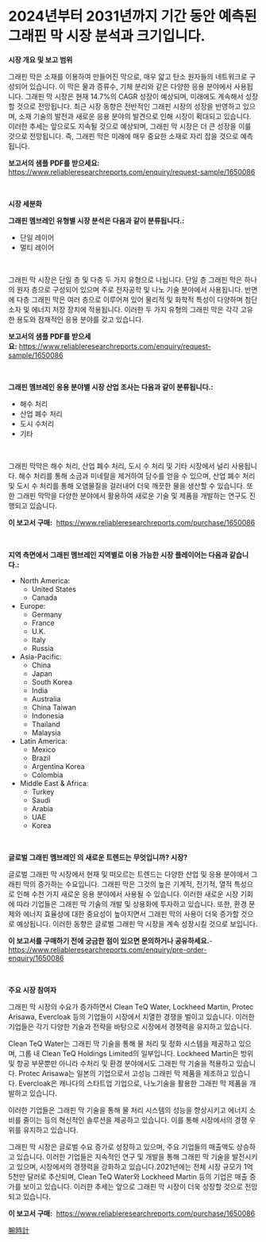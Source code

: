 <p><h1>2024년부터 2031년까지 기간 동안 예측된 그래핀 막 시장 분석과 크기입니다.</h1></p><p><strong>시장 개요 및 보고 범위</strong></p>
<p><p>그래핀 막은 소재를 이용하여 만들어진 막으로, 매우 얇고 탄소 원자들의 네트워크로 구성되어 있습니다. 이 막은 물과 증류수, 기체 분리와 같은 다양한 응용 분야에서 사용됩니다. 그래핀 막 시장은 현재 14.7%의 CAGR 성장이 예상되며, 미래에도 계속해서 성장할 것으로 전망됩니다. 최근 시장 동향은 전반적인 그래핀 시장의 성장을 반영하고 있으며, 소재 기술의 발전과 새로운 응용 분야의 발견으로 인해 시장이 확대되고 있습니다. 이러한 추세는 앞으로도 지속될 것으로 예상되며, 그래핀 막 시장은 더 큰 성장을 이룰 것으로 전망됩니다. 즉, 그래핀 막은 미래에 매우 중요한 소재로 자리 잡을 것으로 예측됩니다.</p></p>
<p><strong>보고서의 샘플 PDF를 받으세요:</strong> <a href="https://www.reliableresearchreports.com/enquiry/request-sample/1650086">https://www.reliableresearchreports.com/enquiry/request-sample/1650086</a></p>
<p>&nbsp;</p>
<p><strong>시장 세분화</strong></p>
<p><strong>그래핀 멤브레인 유형별 시장 분석은 다음과 같이 분류됩니다.:</strong></p>
<p><ul><li>단일 레이어</li><li>멀티 레이어</li></ul></p>
<p>&nbsp;</p>
<p><p>그래핀 막 시장은 단일 층 및 다층 두 가지 유형으로 나뉩니다. 단일 층 그래핀 막은 하나의 원자 층으로 구성되어 있으며 주로 전자공학 및 나노 기술 분야에서 사용됩니다. 반면에 다층 그래핀 막은 여러 층으로 이루어져 있어 물리적 및 화학적 특성이 다양하며 첨단 소자 및 에너지 저장 장치에 적용됩니다. 이러한 두 가지 유형의 그래핀 막은 각각 고유한 용도와 잠재적인 응용 분야를 갖고 있습니다.</p></p>
<p><strong>보고서의 샘플 PDF를 받으세요:</strong>&nbsp;<a href="https://www.reliableresearchreports.com/enquiry/request-sample/1650086">https://www.reliableresearchreports.com/enquiry/request-sample/1650086</a></p>
<p>&nbsp;</p>
<p><strong> 그래핀 멤브레인 응용 분야별 시장 산업 조사는 다음과 같이 분류됩니다.:</strong></p>
<p><ul><li>해수 처리</li><li>산업 폐수 처리</li><li>도시 수처리</li><li>기타</li></ul></p>
<p>&nbsp;</p>
<p><p>그래핀 막막은 해수 처리, 산업 폐수 처리, 도시 수 처리 및 기타 시장에서 널리 사용됩니다. 해수 처리를 통해 소금과 미네랄을 제거하여 담수를 얻을 수 있으며, 산업 폐수 처리 및 도시 수 처리를 통해 오염물질을 걸러내어 더욱 깨끗한 물을 생산할 수 있습니다. 또한 그래핀 막막을 다양한 분야에서 활용하여 새로운 기술 및 제품을 개발하는 연구도 진행되고 있습니다.</p></p>
<p><strong>이 보고서 구매:</strong>&nbsp; <a href="https://www.reliableresearchreports.com/purchase/1650086">https://www.reliableresearchreports.com/purchase/1650086</a></p>
<p>&nbsp;</p>
<p><strong>지역 측면에서 그래핀 멤브레인 지역별로 이용 가능한 시장 플레이어는 다음과 같습니다.:</strong></p>
<p><ul>
    <li>
        North America:
        <ul>
            <li>United States</li>
            <li>Canada</li>
        </ul>
    </li>
    <li>
        Europe:
        <ul>
            <li>Germany</li>
            <li>France</li>
            <li>U.K.</li>
            <li>Italy</li>
            <li>Russia</li>
        </ul>
    </li>
    <li>
        Asia-Pacific:
        <ul>
            <li>China</li>
            <li>Japan</li>
            <li>South Korea</li>
            <li>India</li>
            <li>Australia</li>
            <li>China Taiwan</li>
            <li>Indonesia</li>
            <li>Thailand</li>
            <li>Malaysia</li>
        </ul>
    </li>
    <li>
        Latin America:
        <ul>
            <li>Mexico</li>
            <li>Brazil</li>
            <li>Argentina Korea</li>
            <li>Colombia</li>
        </ul>
    </li>
    <li>
        Middle East & Africa:
        <ul>
            <li>Turkey</li>
            <li>Saudi</li>
            <li>Arabia</li>
            <li>UAE</li>
            <li>Korea</li>
        </ul>
    </li>
    </ul></p>
<p>&nbsp;</p>
<p><strong>글로벌 그래핀 멤브레인 의 새로운 트렌드는 무엇입니까? 시장?</strong></p>
<p><p>글로벌 그래핀 막 시장에서 현재 및 떠오르는 트렌드는 다양한 산업 및 응용 분야에서 그래핀 막의 증가하는 수요입니다. 그래핀 막은 그것의 높은 기계적, 전기적, 열적 특성으로 인해 수천 가지 새로운 응용 분야에서 사용될 수 있습니다. 이러한 새로운 시장 기회에 따라 기업들은 그래핀 막 기술의 개발 및 상용화에 투자하고 있습니다. 또한, 환경 문제와 에너지 효율성에 대한 중요성이 높아지면서 그래핀 막의 사용이 더욱 증가할 것으로 예상됩니다. 이러한 동향은 글로벌 그래핀 막 시장을 계속 성장시킬 것으로 보입니다.</p></p>
<p><strong>이 보고서를 구매하기 전에 궁금한 점이 있으면 문의하거나 공유하세요.</strong>- <a href="https://www.reliableresearchreports.com/enquiry/pre-order-enquiry/1650086">https://www.reliableresearchreports.com/enquiry/pre-order-enquiry/1650086</a></p>
<p>&nbsp;</p>
<p><strong>주요 시장 참여자</strong></p>
<p><p>그래핀 막 시장의 수요가 증가하면서 Clean TeQ Water, Lockheed Martin, Protec Arisawa, Evercloak 등의 기업들이 시장에서 치열한 경쟁을 벌이고 있습니다. 이러한 기업들은 각기 다양한 기술과 전략을 바탕으로 시장에서 경쟁력을 유지하고 있습니다.</p><p>Clean TeQ Water는 그래핀 막 기술을 통해 물 처리 및 정화 시스템을 제공하고 있으며, 그룹 내 Clean TeQ Holdings Limited의 일부입니다. Lockheed Martin은 방위 및 항공 부문뿐만 아니라 수처리 및 환경 분야에서도 그래핀 막 기술을 적용하고 있습니다. Protec Arisawa는 일본의 기업으로서 고성능 그래핀 막 제품을 제조하고 있습니다. Evercloak은 캐나다의 스타트업 기업으로, 나노기술을 활용한 그래핀 막 제품을 개발하고 있습니다.</p><p>이러한 기업들은 그래핀 막 기술을 통해 물 처리 시스템의 성능을 향상시키고 에너지 소비를 줄이는 등의 혁신적인 솔루션을 제공하고 있습니다. 이를 통해 시장에서의 경쟁 우위를 유지하고 있습니다.</p><p>그래핀 막 시장은 글로벌 수요 증가로 성장하고 있으며, 주요 기업들의 매출액도 상승하고 있습니다. 이러한 기업들은 지속적인 연구 및 개발을 통해 그래핀 막 기술을 발전시키고 있으며, 시장에서의 경쟁력을 강화하고 있습니다.2021년에는 전체 시장 규모가 1억 5천만 달러로 추산되며, Clean TeQ Water와 Lockheed Martin 등의 기업은 매출 증가를 보이고 있습니다. 이러한 추세는 앞으로 그래핀 막 시장이 더욱 성장할 것으로 전망되고 있습니다.</p></p>
<p><strong>이 보고서 구매:</strong>&nbsp;&nbsp;<a href="https://www.reliableresearchreports.com/purchase/1650086">https://www.reliableresearchreports.com/purchase/1650086</a></p>
<p><p><a href="https://github.com/zoetazuur/Market-Research-Report-List-1/blob/main/265675210804.md">腕時計</a></p></p>
